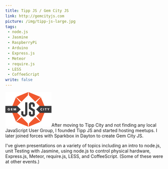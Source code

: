 ```yaml
---
title: Tipp JS / Gem City JS
link: http://gemcityjs.com
picture: /img/tipp-js-large.jpg
tags:
 - node.js
 - Jasmine
 - RaspberryPi
 - Arduino
 - Express.js
 - Meteor
 - require.js
 - LESS
 - CoffeeScript
write: false
---
```


<img class="right" src="/img/portfolio/gem-city-js.png" alt="" />After moving to Tipp City and not finding any local JavaScript User Group, I founded Tipp JS and started hosting meetups. I later joined forces with Sparkbox in Dayton to create Gem City JS.

I've given presentations on a variety of topics including an intro to node.js, unit Testing with Jasmine, using node.js to control physical hardware, Express.js, Meteor, require.js, LESS, and CoffeeScript. (Some of these were at other events.)